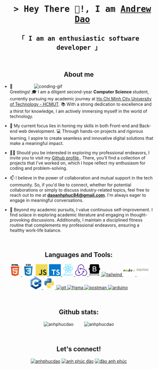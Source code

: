 <div id="user-content-toc" align="center">
  <ul>
    <summary>
     <h1 align="center">
 <samp>&gt; Hey There 👋!, I am
                <b><a target="_blank" href="">Andrew Dao</a></b>
        </samp>
</h1>
    </summary>
  </ul>
</div>

<h2 align="center">
  <samp>
    「 I am an enthusiastic software developer 」
  </samp>
</h2>

<br>


<h2 align="center">About me</h2>

<img alt="conding-gif" width="400" src="https://anhdepfree.com/wp-content/uploads/2020/05/anh-dong-gif-dang-yeu.gif" align="right" left="50"></img>


- 🏫 Greetings! 🎓 I am a diligent second-year <b> Computer Science </b> student, currently pursuing my academic journey at <a target="_blank" href="https://hcmut.edu.vn/en"> Ho Chi Minh City University of Technology - HCMUT</a>. 📚 With a strong dedication to excellence and a thirst for knowledge, I am actively immersing myself in the world of technology.

- 🌱 My current focus lies in honing my skills in both Front-end and Back-end web development. 💻 Through hands-on projects and rigorous learning, I aspire to create seamless and innovative digital solutions that make a meaningful impact.

- 👨‍💻 Should you be interested in exploring my professional endeavors, I invite you to visit my <a target="_blank" href="https://github.com/anhphucDao">Github profile </a>. There, you'll find a collection of projects that I've worked on, which I hope reflect my enthusiasm for coding and problem-solving.

- 📫 I believe in the power of collaboration and mutual support in the tech community. So, if you'd like to connect, whether for potential collaborations or simply to discuss industry-related topics, feel free to reach out to me at **daoanhphuc84@gmail.com**. I'm always eager to engage in meaningful conversations.

- 🥰 Beyond my academic pursuits, I value continuous self-improvement. I find solace in exploring academic literature and engaging in thought-provoking discussions. Additionally, I maintain a disciplined fitness routine that complements my professional endeavors, ensuring a healthy work-life balance.

<br>

<h2 align="center">Languages and Tools:</h2>
<p align="center">
  <!-- Front-end related -->
  <a href="https://www.w3.org/html/" target="_blank" rel="noreferrer">
    <img
      src="https://raw.githubusercontent.com/devicons/devicon/master/icons/html5/html5-original-wordmark.svg"
      alt="html5"
      width="40"
      height="40"
    />
  </a>
  <a href="https://www.w3schools.com/css/" target="_blank" rel="noreferrer">
    <img
      src="https://raw.githubusercontent.com/devicons/devicon/master/icons/css3/css3-original-wordmark.svg"
      alt="css3"
      width="40"
      height="40"
    />
  </a>
  <a href="https://developer.mozilla.org/en-US/docs/Web/JavaScript" target="_blank" rel="noreferrer">
    <img
      src="https://raw.githubusercontent.com/devicons/devicon/master/icons/javascript/javascript-original.svg"
      alt="javascript"
      width="40"
      height="40"
    />
  </a>
  <a href="https://www.typescriptlang.org/" target="_blank" rel="noreferrer">
    <img
      src="https://raw.githubusercontent.com/devicons/devicon/master/icons/typescript/typescript-original.svg"
      alt="typescript"
      width="40"
      height="40"
    />
  </a>
  <a href="https://reactjs.org/" target="_blank" rel="noreferrer">
    <img
      src="https://raw.githubusercontent.com/devicons/devicon/master/icons/react/react-original-wordmark.svg"
      alt="react"
      width="40"
      height="40"
    />
  </a>
  <a href="https://redux.js.org" target="_blank" rel="noreferrer">
    <img
      src="https://raw.githubusercontent.com/devicons/devicon/master/icons/redux/redux-original.svg"
      alt="redux"
      width="40"
      height="40"
    />
  </a>
   <a href="https://getbootstrap.com" target="_blank" rel="noreferrer">
    <img
      src="https://raw.githubusercontent.com/devicons/devicon/master/icons/bootstrap/bootstrap-plain-wordmark.svg"
      alt="bootstrap"
      width="40"
      height="40"
    />
  </a>
  <a href="https://tailwindcss.com/" target="_blank" rel="noreferrer">
    <img
      src="https://www.vectorlogo.zone/logos/tailwindcss/tailwindcss-icon.svg"
      alt="tailwind"
      width="40"
      height="40"
    />
  </a>
 

  <!-- Backend related -->
  <a href="https://nodejs.org" target="_blank" rel="noreferrer">
    <img
      src="https://raw.githubusercontent.com/devicons/devicon/master/icons/nodejs/nodejs-original-wordmark.svg"
      alt="nodejs"
      width="40"
      height="40"
    />
  </a>
  <a href="https://expressjs.com" target="_blank" rel="noreferrer">
    <img
      src="https://raw.githubusercontent.com/devicons/devicon/master/icons/express/express-original-wordmark.svg"
      alt="express"
      width="40"
      height="40"
    />
  </a>

  <!-- C++ and Python -->
  <a href="https://www.w3schools.com/cpp/" target="_blank" rel="noreferrer">
    <img
      src="https://raw.githubusercontent.com/devicons/devicon/master/icons/cplusplus/cplusplus-original.svg"
      alt="cplusplus"
      width="40"
      height="40"
    />
  </a>
  <a href="https://www.python.org" target="_blank" rel="noreferrer">
    <img
      src="https://raw.githubusercontent.com/devicons/devicon/master/icons/python/python-original.svg"
      alt="python"
      width="40"
      height="40"
    />
  </a>

  <!-- Other stuff -->
  <a href="https://git-scm.com/" target="_blank" rel="noreferrer">
    <img
      src="https://www.vectorlogo.zone/logos/git-scm/git-scm-icon.svg"
      alt="git"
      width="40"
      height="40"
    />
  </a>
  <a href="https://www.figma.com/" target="_blank" rel="noreferrer">
    <img
      src="https://www.vectorlogo.zone/logos/figma/figma-icon.svg"
      alt="figma"
      width="40"
      height="40"
    />
  </a>
    <a href="https://postman.com" target="_blank" rel="noreferrer">
    <img
      src="https://www.vectorlogo.zone/logos/getpostman/getpostman-icon.svg"
      alt="postman"
      width="40"
      height="40"
    />
  </a>
  <a href="https://www.arduino.cc/" target="_blank" rel="noreferrer">
    <img
      src="https://cdn.worldvectorlogo.com/logos/arduino-1.svg"
      alt="arduino"
      width="40"
      height="40"
    />
  </a>

</p>

<br>

 <h2 align="center">Github stats:</h2>

<p align="center">
  <img align="center" src="https://github-readme-stats.vercel.app/api/top-langs?username=anhphucdao&show_icons=true&locale=en&layout=compact" alt="anhphucdao" w="65%"/>
 &nbsp; &nbsp; &nbsp; &nbsp;
  <img align="center" src="https://github-readme-streak-stats.herokuapp.com/?user=anhphucdao&" alt="anhphucdao" w="35%"/>
</p>

<br>

<h2 align="center"> Let's connect! </h2>
<p align="center">
  <a href="https://twitter.com/anhphucdao" target="blank"
  ><img
    align="center"
    src="https://raw.githubusercontent.com/rahuldkjain/github-profile-readme-generator/master/src/images/icons/Social/twitter.svg"
    alt="anhphucdao"
    height="30"
    width="40"
/></a>
<a href="https://www.linkedin.com/in/ph%C3%BAc-%C4%91%C3%A0o-anh-610a66253/" target="blank"
  ><img
    align="center"
    src="https://raw.githubusercontent.com/rahuldkjain/github-profile-readme-generator/master/src/images/icons/Social/linked-in-alt.svg"
    alt="anh phúc đào"
    height="30"
    width="40"
/></a>
<a href="https://www.facebook.com/daoanh.phuc.1/" target="blank"
  ><img
    align="center"
    src="https://raw.githubusercontent.com/rahuldkjain/github-profile-readme-generator/master/src/images/icons/Social/facebook.svg"
    alt="đào anh phúc"
    height="30"
    width="40"
/></a>

</p>

